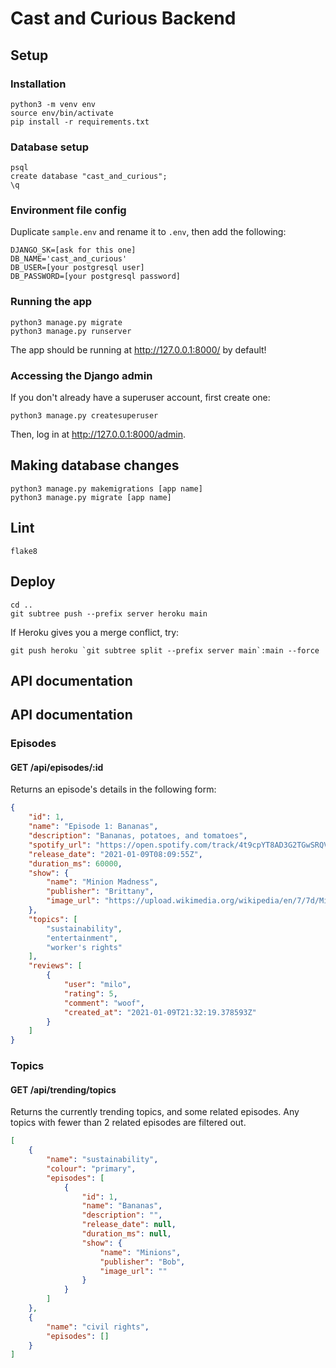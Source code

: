# Cast and Curious Backend

## Setup

### Installation

```
python3 -m venv env
source env/bin/activate
pip install -r requirements.txt
```

### Database setup

```
psql
create database "cast_and_curious";
\q
```

### Environment file config

Duplicate `sample.env` and rename it to `.env`, then add the following:

```
DJANGO_SK=[ask for this one]
DB_NAME='cast_and_curious'
DB_USER=[your postgresql user]
DB_PASSWORD=[your postgresql password]
```

### Running the app

```
python3 manage.py migrate
python3 manage.py runserver
```

The app should be running at http://127.0.0.1:8000/ by default!

### Accessing the Django admin

If you don't already have a superuser account, first create one:

```
python3 manage.py createsuperuser
```

Then, log in at http://127.0.0.1:8000/admin.

## Making database changes

```
python3 manage.py makemigrations [app name]
python3 manage.py migrate [app name]
```

## Lint

```
flake8
```

## Deploy

```
cd ..
git subtree push --prefix server heroku main
```

If Heroku gives you a merge conflict, try:

```
git push heroku `git subtree split --prefix server main`:main --force
```

## API documentation

## API documentation

### Episodes

#### GET /api/episodes/:id
Returns an episode's details in the following form:

```json
{
    "id": 1,
    "name": "Episode 1: Bananas",
    "description": "Bananas, potatoes, and tomatoes",
    "spotify_url": "https://open.spotify.com/track/4t9cpYT8AD3G2TGwSRQVDK?si=O6PMpFCSQ7y10gqhkPH1ow",
    "release_date": "2021-01-09T08:09:55Z",
    "duration_ms": 60000,
    "show": {
        "name": "Minion Madness",
        "publisher": "Brittany",
        "image_url": "https://upload.wikimedia.org/wikipedia/en/7/7d/Minions_characters.png"
    },
    "topics": [
        "sustainability",
        "entertainment",
        "worker's rights"
    ],
    "reviews": [
        {
            "user": "milo",
            "rating": 5,
            "comment": "woof",
            "created_at": "2021-01-09T21:32:19.378593Z"
        }
    ]
}
```

### Topics

#### GET /api/trending/topics

Returns the currently trending topics, and some related episodes. Any topics with fewer than 2 related episodes are filtered out.

```json
[
    {
        "name": "sustainability",
        "colour": "primary",
        "episodes": [
            {
                "id": 1,
                "name": "Bananas",
                "description": "",
                "release_date": null,
                "duration_ms": null,
                "show": {
                    "name": "Minions",
                    "publisher": "Bob",
                    "image_url": ""
                }
            }
        ]
    },
    {
        "name": "civil rights",
        "episodes": []
    }
]
```

